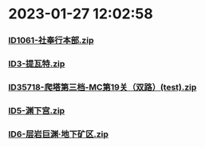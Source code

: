 # 2023-01-27 12:02:58

### [ID1061-社奉行本部.zip](https://raw.githubusercontent.com/Sam5440/Genshin_Impact_Teleport_Files/main/Genshin_Impact_Teleport/AutoGeneratePoint/Points%28Raw%29%5Bcn-en-ru%5D/zh-cn/Item/ID1061-%E7%A4%BE%E5%A5%89%E8%A1%8C%E6%9C%AC%E9%83%A8.zip)

### [ID3-提瓦特.zip](https://raw.githubusercontent.com/Sam5440/Genshin_Impact_Teleport_Files/main/Genshin_Impact_Teleport/AutoGeneratePoint/Points%28Raw%29%5Bcn-en-ru%5D/zh-cn/Item/ID3-%E6%8F%90%E7%93%A6%E7%89%B9.zip)

### [ID35718-爬塔第三档-MC第19关（双路）(test).zip](https://raw.githubusercontent.com/Sam5440/Genshin_Impact_Teleport_Files/main/Genshin_Impact_Teleport/AutoGeneratePoint/Points%28Raw%29%5Bcn-en-ru%5D/zh-cn/Item/ID35718-%E7%88%AC%E5%A1%94%E7%AC%AC%E4%B8%89%E6%A1%A3-MC%E7%AC%AC19%E5%85%B3%EF%BC%88%E5%8F%8C%E8%B7%AF%EF%BC%89%28test%29.zip)

### [ID5-渊下宫.zip](https://raw.githubusercontent.com/Sam5440/Genshin_Impact_Teleport_Files/main/Genshin_Impact_Teleport/AutoGeneratePoint/Points%28Raw%29%5Bcn-en-ru%5D/zh-cn/Item/ID5-%E6%B8%8A%E4%B8%8B%E5%AE%AB.zip)

### [ID6-层岩巨渊·地下矿区.zip](https://raw.githubusercontent.com/Sam5440/Genshin_Impact_Teleport_Files/main/Genshin_Impact_Teleport/AutoGeneratePoint/Points%28Raw%29%5Bcn-en-ru%5D/zh-cn/Item/ID6-%E5%B1%82%E5%B2%A9%E5%B7%A8%E6%B8%8A%C2%B7%E5%9C%B0%E4%B8%8B%E7%9F%BF%E5%8C%BA.zip)

